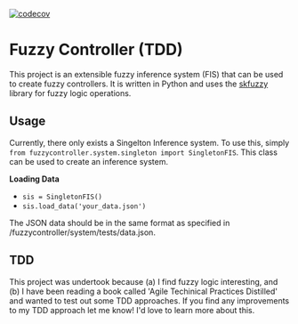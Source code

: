 [![codecov](https://codecov.io/gh/tomcotter7/fuzzycontroller-tdd/branch/main/graph/badge.svg?token=YKUP2O26LK)](https://codecov.io/gh/tomcotter7/fuzzycontroller-tdd)

# Fuzzy Controller (TDD)

This project is an extensible fuzzy inference system (FIS) that can be used to create fuzzy controllers. It is written in Python and uses the [skfuzzy](https://github.com/scikit-fuzzy/scikit-fuzzy) library for fuzzy logic operations.

## Usage

Currently, there only exists a Singelton Inference system. To use this, simply ```from fuzzycontroller.system.singleton import SingletonFIS```. This class can be used to create an inference system.

**Loading Data**

  - ```sis = SingletonFIS()```
  - ```sis.load_data('your_data.json')```

The JSON data should be in the same format as specified in /fuzzycontroller/system/tests/data.json.

## TDD

This project was undertook because (a) I find fuzzy logic interesting, and (b) I have been reading a book called 'Agile Techinical Practices Distilled' and wanted to test out some TDD approaches. If you find any improvements to my TDD approach let me know! I'd love to learn more about this.

